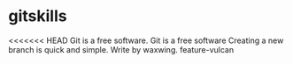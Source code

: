 # gitskills
<<<<<<< HEAD
Git is a free software. Git is a free software  Creating a new branch is quick and simple.  Write by waxwing. feature-vulcan

